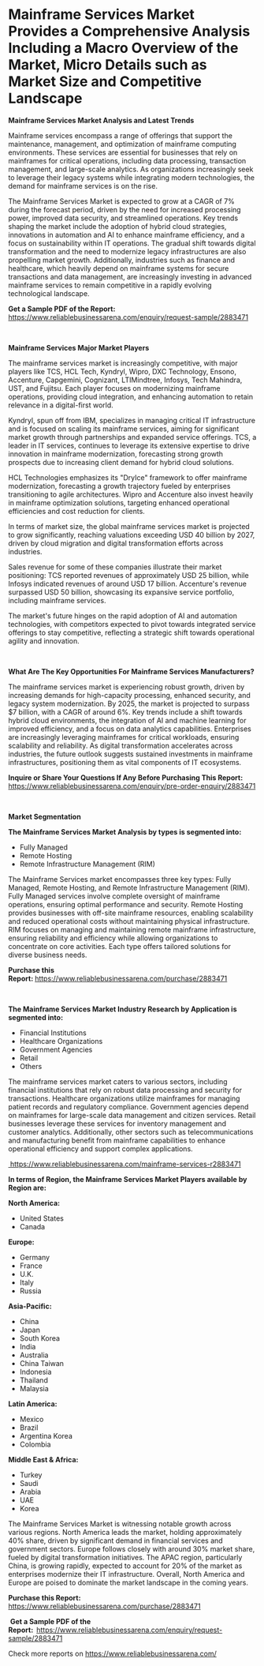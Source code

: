 <p><h1>Mainframe Services Market Provides a Comprehensive Analysis Including a Macro Overview of the Market, Micro Details such as Market Size and Competitive Landscape</h1></p><p><strong>Mainframe Services Market Analysis and Latest Trends</strong></p>
<p><p>Mainframe services encompass a range of offerings that support the maintenance, management, and optimization of mainframe computing environments. These services are essential for businesses that rely on mainframes for critical operations, including data processing, transaction management, and large-scale analytics. As organizations increasingly seek to leverage their legacy systems while integrating modern technologies, the demand for mainframe services is on the rise.</p><p>The Mainframe Services Market is expected to grow at a CAGR of 7% during the forecast period, driven by the need for increased processing power, improved data security, and streamlined operations. Key trends shaping the market include the adoption of hybrid cloud strategies, innovations in automation and AI to enhance mainframe efficiency, and a focus on sustainability within IT operations. The gradual shift towards digital transformation and the need to modernize legacy infrastructures are also propelling market growth. Additionally, industries such as finance and healthcare, which heavily depend on mainframe systems for secure transactions and data management, are increasingly investing in advanced mainframe services to remain competitive in a rapidly evolving technological landscape.</p></p>
<p><strong>Get a Sample PDF of the Report:&nbsp;</strong> <a href="https://www.reliablebusinessarena.com/enquiry/request-sample/2883471?utm_campaign=3042&utm_medium=2&utm_source=Github&utm_content=ia&utm_term=13032025&utm_id=mainframe-services">https://www.reliablebusinessarena.com/enquiry/request-sample/2883471</a></p>
<p>&nbsp;</p>
<p><strong>Mainframe Services Major Market Players</strong></p>
<p><p>The mainframe services market is increasingly competitive, with major players like TCS, HCL Tech, Kyndryl, Wipro, DXC Technology, Ensono, Accenture, Capgemini, Cognizant, LTIMindtree, Infosys, Tech Mahindra, UST, and Fujitsu. Each player focuses on modernizing mainframe operations, providing cloud integration, and enhancing automation to retain relevance in a digital-first world.</p><p>Kyndryl, spun off from IBM, specializes in managing critical IT infrastructure and is focused on scaling its mainframe services, aiming for significant market growth through partnerships and expanded service offerings. TCS, a leader in IT services, continues to leverage its extensive expertise to drive innovation in mainframe modernization, forecasting strong growth prospects due to increasing client demand for hybrid cloud solutions.</p><p>HCL Technologies emphasizes its "DryIce" framework to offer mainframe modernization, forecasting a growth trajectory fueled by enterprises transitioning to agile architectures. Wipro and Accenture also invest heavily in mainframe optimization solutions, targeting enhanced operational efficiencies and cost reduction for clients.</p><p>In terms of market size, the global mainframe services market is projected to grow significantly, reaching valuations exceeding USD 40 billion by 2027, driven by cloud migration and digital transformation efforts across industries.</p><p>Sales revenue for some of these companies illustrate their market positioning: TCS reported revenues of approximately USD 25 billion, while Infosys indicated revenues of around USD 17 billion. Accenture's revenue surpassed USD 50 billion, showcasing its expansive service portfolio, including mainframe services.</p><p>The market's future hinges on the rapid adoption of AI and automation technologies, with competitors expected to pivot towards integrated service offerings to stay competitive, reflecting a strategic shift towards operational agility and innovation.</p></p>
<p>&nbsp;</p>
<p><strong>What Are The Key Opportunities For Mainframe Services Manufacturers?</strong></p>
<p><p>The mainframe services market is experiencing robust growth, driven by increasing demands for high-capacity processing, enhanced security, and legacy system modernization. By 2025, the market is projected to surpass $7 billion, with a CAGR of around 6%. Key trends include a shift towards hybrid cloud environments, the integration of AI and machine learning for improved efficiency, and a focus on data analytics capabilities. Enterprises are increasingly leveraging mainframes for critical workloads, ensuring scalability and reliability. As digital transformation accelerates across industries, the future outlook suggests sustained investments in mainframe infrastructures, positioning them as vital components of IT ecosystems.</p></p>
<p><strong>Inquire or Share Your Questions If Any Before Purchasing This Report:</strong> <a href="https://www.reliablebusinessarena.com/enquiry/pre-order-enquiry/2883471?utm_campaign=3042&utm_medium=2&utm_source=Github&utm_content=ia&utm_term=13032025&utm_id=mainframe-services">https://www.reliablebusinessarena.com/enquiry/pre-order-enquiry/2883471</a></p>
<p>&nbsp;</p>
<p><strong>Market Segmentation</strong></p>
<p><strong>The Mainframe Services Market Analysis by types is segmented into:</strong></p>
<p><ul><li>Fully Managed</li><li>Remote Hosting</li><li>Remote Infrastructure Management (RIM)</li></ul></p>
<p><p>The Mainframe Services market encompasses three key types: Fully Managed, Remote Hosting, and Remote Infrastructure Management (RIM). Fully Managed services involve complete oversight of mainframe operations, ensuring optimal performance and security. Remote Hosting provides businesses with off-site mainframe resources, enabling scalability and reduced operational costs without maintaining physical infrastructure. RIM focuses on managing and maintaining remote mainframe infrastructure, ensuring reliability and efficiency while allowing organizations to concentrate on core activities. Each type offers tailored solutions for diverse business needs.</p></p>
<p><strong>Purchase this Report:&nbsp;</strong><a href="https://www.reliablebusinessarena.com/purchase/2883471?utm_campaign=3042&utm_medium=2&utm_source=Github&utm_content=ia&utm_term=13032025&utm_id=mainframe-services">https://www.reliablebusinessarena.com/purchase/2883471</a></p>
<p>&nbsp;</p>
<p><strong>The Mainframe Services Market Industry Research by Application is segmented into:</strong></p>
<p><ul><li>Financial Institutions</li><li>Healthcare Organizations</li><li>Government Agencies</li><li>Retail</li><li>Others</li></ul></p>
<p><p>The mainframe services market caters to various sectors, including financial institutions that rely on robust data processing and security for transactions. Healthcare organizations utilize mainframes for managing patient records and regulatory compliance. Government agencies depend on mainframes for large-scale data management and citizen services. Retail businesses leverage these services for inventory management and customer analytics. Additionally, other sectors such as telecommunications and manufacturing benefit from mainframe capabilities to enhance operational efficiency and support complex applications.</p></p>
<p><a href="https://www.reliablebusinessarena.com/mainframe-services-r2883471?utm_campaign=3042&utm_medium=2&utm_source=Github&utm_content=ia&utm_term=13032025&utm_id=mainframe-services">&nbsp;https://www.reliablebusinessarena.com/mainframe-services-r2883471</a></p>
<p><strong>In terms of Region, the Mainframe Services Market Players available by Region are:</strong></p>
<p>
    <p> <strong> North America: </strong>
        <ul>
            <li>United States</li>
            <li>Canada</li>
        </ul>
        </p> 
    <p> <strong> Europe: </strong>
        <ul>
            <li>Germany</li>
            <li>France</li>
            <li>U.K.</li>
            <li>Italy</li>
            <li>Russia</li>
        </ul>
        </p> 
    <p> <strong> Asia-Pacific: </strong>
        <ul>
            <li>China</li>
            <li>Japan</li>
            <li>South Korea</li>
            <li>India</li>
            <li>Australia</li>
            <li>China Taiwan</li>
            <li>Indonesia</li>
            <li>Thailand</li>
            <li>Malaysia</li>
        </ul>
        </p> 
    <p> <strong> Latin America: </strong>
        <ul>
            <li>Mexico</li>
            <li>Brazil</li>
            <li>Argentina Korea</li>
            <li>Colombia</li>
        </ul>
        </p> 
    <p> <strong> Middle East & Africa: </strong>
        <ul>
            <li>Turkey</li>
            <li>Saudi</li>
            <li>Arabia</li>
            <li>UAE</li>
            <li>Korea</li>
        </ul>
    </p>
    </p>
<p><p>The Mainframe Services Market is witnessing notable growth across various regions. North America leads the market, holding approximately 40% share, driven by significant demand in financial services and government sectors. Europe follows closely with around 30% market share, fueled by digital transformation initiatives. The APAC region, particularly China, is growing rapidly, expected to account for 20% of the market as enterprises modernize their IT infrastructure. Overall, North America and Europe are poised to dominate the market landscape in the coming years.</p></p>
<p><strong>Purchase this Report: </strong><a href="https://www.reliablebusinessarena.com/purchase/2883471?utm_campaign=3042&utm_medium=2&utm_source=Github&utm_content=ia&utm_term=13032025&utm_id=mainframe-services">https://www.reliablebusinessarena.com/purchase/2883471</a></p>
<p>&nbsp;<strong>Get a Sample PDF of the Report:&nbsp;&nbsp;</strong><a href="https://www.reliablebusinessarena.com/enquiry/request-sample/2883471?utm_campaign=3042&utm_medium=2&utm_source=Github&utm_content=ia&utm_term=13032025&utm_id=mainframe-services">https://www.reliablebusinessarena.com/enquiry/request-sample/2883471</a></p>
<p><strong></strong></p>
<p>Check more reports on <a href="https://www.reliablebusinessarena.com/?utm_campaign=3042&utm_medium=2&utm_source=Github&utm_content=ia&utm_term=13032025&utm_id=mainframe-services">https://www.reliablebusinessarena.com/</a></p>